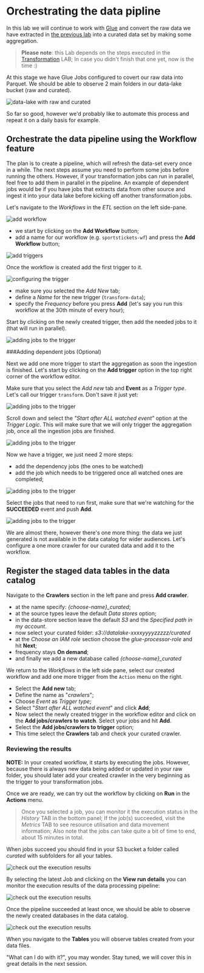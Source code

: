 # Orchestrating the data pipline

In this lab we will continue to work with [Glue](https://aws.amazon.com/glue/) and convert the raw
data we have extracted in [the previous lab](./ingestion_with_glue.md) into a curated data set
by making some aggregation.

> **Please note**: this Lab depends on the steps executed in the [Transformation](./ingestion_with_glue.md) LAB;
> In case you didn't finish that one yet, now is the time :)

At this stage we have Glue Jobs configured to covert our raw data into Parquet.
We should be able to observe 2 main folders in our data-lake
bucket (raw and curated).

![data-lake with raw and curated](./img/orchestration/s3_raw_and_curated.png)

So far so good, however we'd probably like to automate this process and repeat it on a daily basis
for example.


## Orchestrate the data pipeline using the Workflow feature

The plan is to create a pipeline, which will
refresh the data-set every once in a while.
The next steps assume you need to perform some jobs before running the others. However, if your transformation jobs can run in parallel, feel free to add them in parallel in the pipeline.
An example of dependent jobs would be if you have jobs that extracts data from other source and ingest it into your data lake before kicking off another transformation jobs.

Let's navigate to the *Workflows* in the *ETL* section on the left side-pane.

![add workflow](./img/orchestration/wf1.png)

- we start by clicking on the **Add Workflow** button;
- add a name for our workflow (e.g. `sportstickets-wf`) and press the **Add Workflow** button;

![add triggers](./img/orchestration/wf2.png)

Once the workflow is created add the first trigger to it.

![configuring the trigger](./img/orchestration/wf3.png)

- make sure you selected the *Add New* tab;
- define a *Name* for the new trigger (`transform-data`);
- specify the *Frequency* before you press **Add** (let's say you run this
    workflow at the 30th minute of every hour);

<!---![adding jobs to the trigger](./img/orchestration/wf4.png)--->

Start by clicking on the newly created trigger, then add the needed jobs
to it (that will run in parallel).

![adding jobs to the trigger](./img/orchestration/wf5.png)

###Adding dependent jobs (Optional)

Next we add one more trigger to start the aggregation as soon the ingestion is
finished. Let's start by clicking on the **Add trigger** option in the top right
corner of the workflow editor.

<!---![adding jobs to the trigger](./img/orchestration/wf6.png)--->

Make sure that you select the *Add new* tab and **Event** as a *Trigger type*. Let's call our trigger `transform`.
Don't save it just yet:

![adding jobs to the trigger](./img/orchestration/wf7.png)

Scroll down and select the *"Start after ALL watched event"* option at the
*Trigger Logic*. This will make sure that we will only trigger the aggregation
job, once all the ingestion jobs are finished.

![adding jobs to the trigger](./img/orchestration/wf8.png)

Now we have a trigger, we just need 2 more steps:

- add the dependency jobs (the ones to be watched)
- add the job which needs to be triggered once all watched ones are completed;

![adding jobs to the trigger](./img/orchestration/wf9.png)

Select the jobs that need to run first, make sure that we're watching for the
**SUCCEEDED** event and push **Add**.

![adding jobs to the trigger](./img/orchestration/wf10.png)

<!--- Now we define the job to be triggered:

![adding jobs to the trigger](./img/orchestration/wf11.png)--->

<!---![adding jobs to the trigger](./img/orchestration/wf12.png)--->

We are almost there, however there's one more thing: the data we just generated
is not available in the data catalog for wider audiences.
Let's configure a one more crawler for our curated data and add it to the workflow.

## Register the staged data tables in the data catalog

Navigate to the **Crawlers** section in the left pane and press **Add crawler**.

- at the name specify: *{choose-name}_curated*;
- at the source types leave the default *Data stores* option;
- in the data-store section leave the default *S3* and the *Specified path in my account*.
- now select your curated folder: *s3://datalake-xxxxyyyyzzzzz/curated*
- at the *Choose an IAM role* section choose the *glue-processor-role* and hit
    **Next**;
- frequency stays **On demand**;
- and finally we add a new database called *{choose-name}_curated*

We return to the *Workflows* in the left side pane, select our created workflow and add one more trigger from the `Action` menu on the right.

- Select the **Add new** tab;
- Define the name as "*crawlers*";
- Choose *Event* as *Trigger type*;
- Select "*Start after ALL watched event*" and click **Add**;
- Now select the newly created trigger in the workflow editor and click on the
**Add jobs/crawlers to watch**. Select your jobs and hit **Add**.
- Select the **Add jobs/crawlers to trigger** option;
- This time select the **Crawlers** tab and check your curated
    crawler.
   

### Reviewing the results

<!---If everything went according to the plan, we should see something similar to the
screenshot below (this is just an example):

![final workflow](./img/orchestration/wf-end-result.png)--->

**NOTE:** In your created workflow, it starts by executing the jobs. However, because there is always
new data being added or updated in your raw folder, you should later add your created crawler
in the very beginning as the trigger to your transformation jobs.

Once we are
ready, we can try out the workflow by clicking on **Run** in the **Actions**
menu.

> Once you selected a job, you can monitor it the execution status in the *History* TAB in the bottom
> panel;
> If the job(s) succeeded, visit the *Metrics* TAB to see resource utilisation
> and data movement information;
> Also note that the jobs can take quite a bit of time to end, about 15 minutes in total.

When jobs succeed you should find in your S3
bucket a folder called *curated* with subfolders for all your tables.

![check out the execution results](./img/orchestration/wf-observe1.png)

By selecting the latest Job and clicking on the **View run details** you can
monitor the execution results of the data processing pipeline:

![check out the execution results](./img/orchestration/wf-observe3.png)

Once the pipeline succeeded at least once, we should be able to observe the newly
created databases in the data catalog.

![check out the execution results](./img/orchestration/dc-1.png)

When you navigate to the **Tables** you will observe tables created from your data files.

<!---![check out the execution results](./img/orchestration/dc-2.png)--->

"What can I do with it?", you may wonder. Stay tuned, we will cover this in
great details in the next session.
